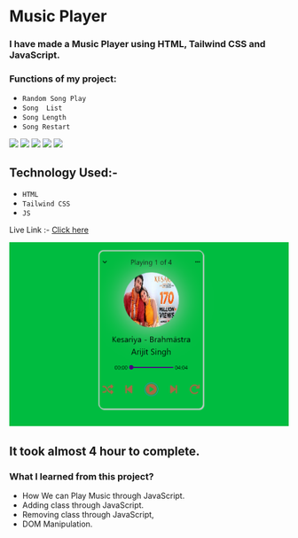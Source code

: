# Music Player

### I have made a Music Player using HTML, Tailwind CSS and JavaScript.

### Functions of my project:
 - ` Random Song Play `
 -  ` Song  List `
 -  ` Song Length `
 - ` Song Restart `


![](https://img.shields.io/badge/Project-11-p)
 ![](https://img.shields.io/badge/JS-Project-yellow)
![](https://img.shields.io/badge/HTML-5-orange)
 ![](https://img.shields.io/badge/CSS-3-blue)
 ![](https://img.shields.io/badge/LCO-Hitesh%20Sir-pink)

 
## Technology Used:-
  - ` HTML ` 
  - ` Tailwind CSS ` 
  - ` JS ` 
  
 Live Link :- [ Click here ](https://app.netlify.com/sites/amarjeet-music-player/overview)

![](./Image/Screenshot%20(72).png)

## It took almost 4 hour to complete.

### What I learned from this project?
 - How We can Play Music through JavaScript.
 - Adding class through JavaScript.
 - Removing class through JavaScript,
 - DOM Manipulation.
  

